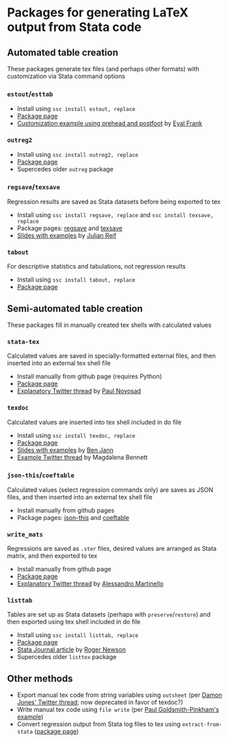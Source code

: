 # Packages for generating LaTeX output from Stata code

## Automated table creation

These packages generate tex files (and perhaps other formats) with customization via Stata command options

### `estout`/`esttab`

- Install using `ssc install estout, replace`
- [Package page](http://repec.sowi.unibe.ch/stata/estout/)
- [Customization example using prehead and postfoot](http://www.eyalfrank.com/code-riffs-stata-and-regression-tables/) by [Eyal Frank](http://www.eyalfrank.com/)


### `outreg2`

- Install using `ssc install outreg2, replace`
- [Package page](http://repec.org/bocode/o/outreg2.html)
- Supercedes older `outreg` package




### `regsave`/`texsave`

Regression results are saved as Stata datasets before being exported to tex

- Install using `ssc install regsave, replace` and `ssc install texsave, replace`
- Package pages: [regsave](https://econpapers.repec.org/software/bocbocode/S456964.htm) and [texsave](https://econpapers.repec.org/software/bocbocode/S456974.htm)
- [Slides with examples](https://www.stata.com/meeting/boston10/boston10_reif.pdf) by [Julian Reif](http://julianreif.com/)



### `tabout`

For descriptive statistics and tabulations, not regression results

- Install using `ssc install tabout, replace`
- [Package page](http://tabout.net.au/)





## Semi-automated table creation

These packages fill in manually created tex shells with calculated values


### `stata-tex`

Calculated values are saved in specially-formatted external files, and then inserted into an external tex shell file

- Install manually from github page (requires Python)
- [Package page](https://github.com/paulnov/stata-tex)
- [Explanatory Twitter thread](https://twitter.com/paulnovosad/status/1056922582795075584) by [Paul Novosad](http://www.dartmouth.edu/~novosad/)



### `texdoc`

Calculated values are inserted into tex shell included in do file

- Install using `ssc install texdoc, replace`
- [Package page](http://repec.sowi.unibe.ch/stata/texdoc/)
- [Slides with examples](https://www.stata.com/meeting/switzerland16/slides/jann-switzerland16.pdf) by [Ben Jann](http://www.soz.unibe.ch/about_us/people/prof_dr_jann_ben/index_eng.html)
- [Example Twitter thread](https://twitter.com/maibennett/status/1051145477922717696) by Magdalena Bennett



### `json-this`/`coeftable`

Calculated values (select regression commands only) are saves as JSON files, and then inserted into an external tex shell file

- Install manually from github pages
- Package pages: [json-this](https://github.com/gn0/json-this) and [coeftable](https://github.com/gn0/coeftable)



### `write_mats`

Regressions are saved as `.ster` files, desired values are arranged as Stata matrix, and then exported to tex

- Install manually from github page
- [Package page](https://github.com/alemartinello/write_mats)
- [Explanatory Twitter thread](https://twitter.com/ale_martinello/status/1054079452437798912) by [Alessandro Martinello](https://www.alemartinello.com/)



### `listtab`

Tables are set up as Stata datasets (perhaps with `preserve`/`restore`) and then exported using tex shell included in do file

- Install using `ssc install listtab, replace`
- [Package page](http://fmwww.bc.edu/RePEc/bocode/l/listtab.html)
- [Stata Journal article](https://www.stata-journal.com/sjpdf.html?articlenum=st0254) by [Roger Newson](http://www.rogernewsonresources.org.uk/)
- Supercedes older `listtex` package




## Other methods
- Export manual tex code from string variables using `outsheet` (per [Damon Jones' Twitter thread](https://twitter.com/nomadj1s/status/1051112991393964032); now deprecated in favor of texdoc?)
- Write manual tex code using `file write` (per [Paul Goldsmith-Pinkham's example](https://gist.github.com/paulgp/7e0c0ad9dee76c4ab8e475e1165d493f))
- Convert regression output from Stata log files to tex using `extract-from-stata` ([package page](https://github.com/gn0/extract-from-stata))
